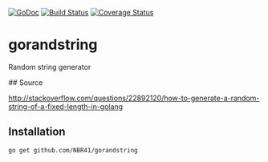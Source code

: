 [![GoDoc](https://godoc.org/github.com/NBR41/gorandstring?status.svg)](https://godoc.org/github.com/NBR41/gorandstring)
[![Build Status](https://travis-ci.org/NBR41/gorandstring.svg?branch=master)](https://travis-ci.org/NBR41/gorandstring)
[![Coverage Status](http://codecov.io/gh/NBR41/gorandstring/branch/master/graph/badge.svg)](http://codecov.io/gh/NBR41/gorandstring)

# gorandstring
Random string generator

## Source

http://stackoverflow.com/questions/22892120/how-to-generate-a-random-string-of-a-fixed-length-in-golang

## Installation

```bash
go get github.com/NBR41/gorandstring
```
